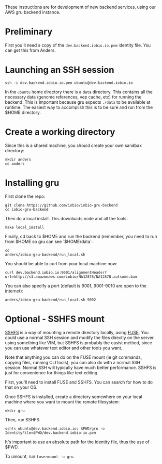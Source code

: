 These instructions are for development of new backend services, using our
AWS gru backend instance.

# Preliminary

First you'll need a copy of the `dev.backend.iobio.io.pem` identity file. You
can get this from Anders.

# Launching an SSH session

```
ssh -i dev.backend.iobio.io.pem ubuntu@dev.backend.iobio.io
```

In the `ubuntu` home directory there is a `data` directory. This contains all
the necessary data (genome references, vep cache, etc) for running the backend.
This is important because gru expects `./data` to be available at runtime.
The easiest way to accomplish this is to be sure and run from the $HOME
directory.

# Create a working directory

Since this is a shared machine, you should create your own sandbax directory:

```
mkdir anders
cd anders
```

# Installing gru

First clone the repo:

```
git clone https://github.com/iobio/iobio-gru-backend
cd iobio-gru-backend
```

Then do a local install. This downloads node and all the tools:

```
make local_install
```

Finally, cd back to $HOME and run the backend (remember, you need to run
from $HOME so gru can see `$HOME/data`:

```
cd
anders/iobio-gru-backend/run_local.sh
```

You should be able to curl from your local machine now:

```
curl dev.backend.iobio.io:9001/alignmentHeader?url=http://s3.amazonaws.com/iobio/NA12878/NA12878.autsome.bam
```

You can also specify a port (default is 9001, 9001-9010 are open to the internet):

```
anders/iobio-gru-backend/run_local.sh 9002
```

# Optional - SSHFS mount

[SSHFS](https://github.com/libfuse/sshfs) is a way of mounting a remote
directory locally, using [FUSE](https://github.com/libfuse/libfuse). You could
use a normal SSH session and modify the files directly on the server using
something like VIM, but SSHFS is probably the easist method, since you can
use whatever text editor and other tools you want.

Note that anything you can do on the FUSE mount (ie git commands, copying
files, running CLI tools), you can also do with a normal SSH session. Normal
SSH will typically have much better performance. SSHFS is just for convenience
for things like text editing.

First, you'll need to install FUSE and SSHFS. You can search for how to do that
on your OS.

Once SSHFS is installed, create a directory somewhere on your local machine
where you want to mount the remote filesystem:

```
mkdir gru
```

Then, run SSHFS:

```
sshfs ubuntu@dev.backend.iobio.io: $PWD/gru -o IdentityFile=$PWD/dev.backend.iobio.io.pem
```

It's important to use an absolute path for the identity file, thus the use of
$PWD.

To umount, run `fusermount -u gru`.

